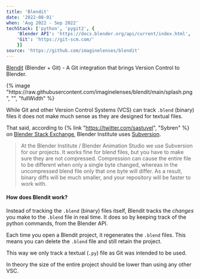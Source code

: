 ```yaml
---
title: 'Blendit'
date: '2022-08-01'
when: 'Aug 2022 - Sep 2022'
techStack: ['python', 'pygit2', {
    'Blender API': 'https://docs.blender.org/api/current/index.html',
    'Git': 'https://git-scm.com/'
    }]
source: 'https://github.com/imaginelenses/blendit'
---
```


<a href="https://blendit.imaginelenses.com/" target="_blank">Blendit</a> (Blender + Git) - A Git integration that brings Version Control to Blender.

<div>
{% image "https://raw.githubusercontent.com/imaginelenses/blendit/main/splash.png", "", "fullWidth" %}
</div>

While Git and other Version Control Systems (VCS) can track `.blend` (binary) files it does not make much sense as they are designed for textual files.

That said, according to {% link "https://twitter.com/sastuvel", "Sybren" %} on <a href="https://blender.stackexchange.com/a/108186/154740" target="_blank">Blender Stack Exchange</a>, Blender Institute uses <a href="https://subversion.apache.org/" target="_blank">Subversion</a>.

<blockquote>
At the Blender Institute / Blender Animation Studio we use Subversion for our projects. It works fine for blend files, but you have to make sure they are not compressed. Compression can cause the entire file to be different when only a single byte changed, whereas in the uncompressed blend file only that one byte will differ. As a result, binary diffs will be much smaller, and your repository will be faster to work with.
</blockquote>

#### How does Blendit work?

Instead of tracking the `.blend` (binary) files itself, Blendit tracks the *changes* you make to the `.blend` file in real time. It does so by keeping track of the python commands, from the Blender API.

Each time you open a Blendit project, it regenerates the `.blend` files. This means you can delete the `.blend` file and still retain the project.

This way we only track a textual (`.py`) file as Git was intended to be used. 

In theory the size of the entire project should be lower than using any other VSC.
